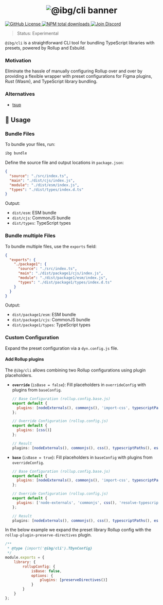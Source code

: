 <h1 align="center">
    <img src="https://raw.githubusercontent.com/inbeta-group/monorepo/develop/packages/cli/.github/banner.svg" alt="@ibg/cli banner">
</h1>

<p align="left">
    <a href="https://github.com/inbeta-group/monorepo/blob/develop/LICENSE">
        <img src="https://img.shields.io/github/license/inbeta-group/monorepo.svg?label=license&style=flat&colorA=293140&colorB=F0E81A" alt="GitHub License"/>
    </a>
    <a href="https://www.npmjs.com/package/@ibg/cli">
        <img src="https://img.shields.io/npm/dt/@ibg/cli.svg?label=downloads&style=flat&colorA=293140&colorB=F0E81A" alt="NPM total downloads"/>
    </a>
    <a href="https://dyn.art/s/discord/?source=inbeta-group-readme">
        <img src="https://img.shields.io/discord/795291052897992724.svg?label=&logo=discord&logoColor=ffffff&color=7389D8&labelColor=F0E81A" alt="Join Discord"/>
    </a>
</p>

> Status: Experimental

`@ibg/cli` is a straightforward CLI tool for bundling TypeScript libraries with presets, powered by Rollup and Esbuild.

### Motivation
Eliminate the hassle of manually configuring Rollup over and over by providing a flexible wrapper with preset configurations for Figma plugins, Rust (Wasm), and TypeScript library bundling.

### Alternatives
- [tsup](https://github.com/egoist/tsup)

## 📖 Usage

### Bundle Files

To bundle your files, run:
```bash
ibg bundle
```

Define the source file and output locations in `package.json`:
```json
{
  "source": "./src/index.ts",
  "main": "./dist/cjs/index.js",
  "module": "./dist/esm/index.js",
  "types": "./dist/types/index.d.ts"
}
```
Output:
- `dist/esm`: ESM bundle
- `dist/cjs`: CommonJS bundle
- `dist/types`: TypeScript types

### Bundle multiple Files

To bundle multiple files, use the `exports` field:
```json
{
  "exports": {
    "./package1": {
      "source": "./src/index.ts",
      "main": "./dist/package1/cjs/index.js",
      "module": "./dist/package1/esm/index.js",
      "types": "./dist/package1/types/index.d.ts"
    }
  }
}
```
Output:
- `dist/package1/esm`: ESM bundle
- `dist/package1/cjs`: CommonJS bundle
- `dist/package1/types`: TypeScript types

### Custom Configuration

Expand the preset configuration via a `dyn.config.js` file.

#### Add Rollup plugins

The `@ibg/cli` allows combining two Rollup configurations using plugin placeholders.

- **`override`** (`isBase = false`): Fill placeholders in `overrideConfig` with plugins from `baseConfig`.
  ```javascript
  // Base Configuration (rollup.config.base.js)
  export default {
    plugins: [nodeExternals(), commonjs(), 'import-css', typescriptPaths(), esbuild()]
  };

  // Override Configuration (rollup.config.js)
  export default {
    plugins: [css()]
  };

  // Result
  plugins: [nodeExternals(), commonjs(), css(), typescriptPaths(), esbuild()];
  ```

- **`base`** (`isBase = true`): Fill placeholders in `baseConfig` with plugins from `overrideConfig`.
  ```javascript
  // Base Configuration (rollup.config.base.js)
  export default {
    plugins: [nodeExternals(), commonjs(), 'import-css', typescriptPaths(), esbuild()]
  };

  // Override Configuration (rollup.config.js)
  export default {
    plugins: ['node-externals', 'commonjs', css(), 'resolve-typescript-paths', 'esbuild']
  };

  // Result
  plugins: [nodeExternals(), commonjs(), css(), typescriptPaths(), esbuild()];
  ```

In the below example we expand the preset library Rollup config with the `rollup-plugin-preserve-directives` plugin.

```js
/**
 * @type {import('@ibg/cli').TDynConfig}
 */
module.exports = {
	library: {
		rollupConfig: {
			isBase: false,
			options: {
				plugins: [preserveDirectives()]
			}
		}
	}
};
```


